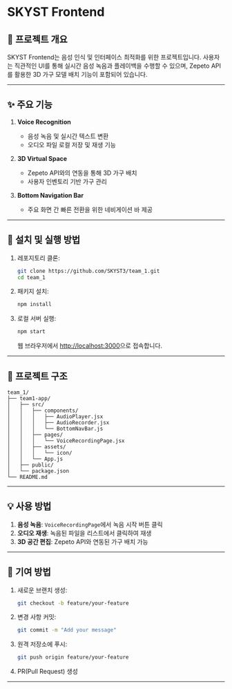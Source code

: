 # SKYST Frontend

## 🚀 프로젝트 개요

SKYST Frontend는 음성 인식 및 인터페이스 최적화를 위한 프로젝트입니다. 사용자는 직관적인 UI를 통해 실시간 음성 녹음과 플레이백을 수행할 수 있으며, Zepeto API를 활용한 3D 가구 모델 배치 기능이 포함되어 있습니다.

---

## ✨ 주요 기능

1. **Voice Recognition**

   * 음성 녹음 및 실시간 텍스트 변환
   * 오디오 파일 로컬 저장 및 재생 기능

2. **3D Virtual Space**

   * Zepeto API와의 연동을 통해 3D 가구 배치
   * 사용자 인벤토리 기반 가구 관리

3. **Bottom Navigation Bar**

   * 주요 화면 간 빠른 전환을 위한 네비게이션 바 제공

---

## 🔧 설치 및 실행 방법

1. 레포지토리 클론:

   ```bash
   git clone https://github.com/SKYST3/team_1.git
   cd team_1
   ```

2. 패키지 설치:

   ```bash
   npm install
   ```

3. 로컬 서버 실행:

   ```bash
   npm start
   ```

   웹 브라우저에서 [http://localhost:3000](http://localhost:3000)으로 접속합니다.

---

## 📂 프로젝트 구조

```
team_1/
├── team1-app/
│   ├── src/
│   │   ├── components/
│   │   │   ├── AudioPlayer.jsx
│   │   │   ├── AudioRecorder.jsx
│   │   │   └── BottomNavBar.js
│   │   ├── pages/
│   │   │   └── VoiceRecordingPage.jsx
│   │   ├── assets/
│   │   │   └── icon/
│   │   └── App.js
│   ├── public/
│   └── package.json
└── README.md
```

---

## 💡 사용 방법

1. **음성 녹음**: `VoiceRecordingPage`에서 녹음 시작 버튼 클릭
2. **오디오 재생**: 녹음된 파일을 리스트에서 클릭하여 재생
3. **3D 공간 편집**: Zepeto API와 연동된 가구 배치 가능

---

## 🤝 기여 방법

1. 새로운 브랜치 생성:

   ```bash
   git checkout -b feature/your-feature
   ```
2. 변경 사항 커밋:

   ```bash
   git commit -m "Add your message"
   ```
3. 원격 저장소에 푸시:

   ```bash
   git push origin feature/your-feature
   ```
4. PR(Pull Request) 생성

---

